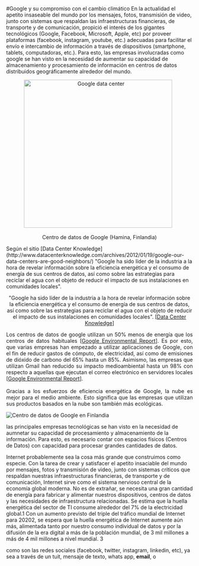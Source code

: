 #Google y su compromiso con el cambio climático
En la actualidad el apetito insaseable del mundo por los mensajes, fotos, transmisión de video, junto con sistemas que respaldan las infraestructuras financieras, de transporte y de comunicación, propició el interés de los gigantes tecnológicos (Google, Facebook, Microsoft, Apple, etc) por proveer plataformas (facebook, instagram, youtube, etc.) adecuadas para facilitar el envío e intercambio de información a través de dispositivos (smartphone, tablets, computadoras, etc.). Para esto, las empresas involucradas como google se han visto en la necesidad de aumentar su capacidad de almacenamiento y procesamiento de información en centros de datos distribuidos geográficamente alrededor del mundo.
<div align="center">
   <a href="https://www.google.com/about/datacenters/inside/locations/hamina/"> 
   <img src="https://www.google.com/about/datacenters/images/locations/hamina-home1.jpg" alt="Google data center" width="400"/></a>
    <p>Centro de datos de Google (Hamina, Finlandia)</p>
</div>
Según el sitio [Data Center Knowledge](http://www.datacenterknowledge.com/archives/2012/01/19/google-our-data-centers-are-good-neighbors/) 
"Google ha sido líder de la industria a la hora de revelar información sobre la eficiencia energética y el consumo de energía de sus centros de datos, así como sobre las estrategias para reciclar el agua con el objeto de reducir el impacto de sus instalaciones en comunidades locales". 

<p align="center">
"Google ha sido líder de la industria a la hora de revelar información sobre la eficiencia energética y el consumo de energía de sus centros de datos, así como sobre las estrategias para reciclar el agua con el objeto de reducir el impacto de sus instalaciones en comunidades locales". [<a href="http://www.datacenterknowledge.com/archives/2012/01/19/google-our-data-centers-are-good-neighbors/" target="same">Data Center Knowledge</a>]
</p>

<p align="justify">
Los centros de datos de google utilizan un 50% menos de energía que los centros de datos habituales [<a href="https://environment.google/">Google Environmental Report</a>]. Es por esto, que varias empresas han empezado a utilizar aplicaciones de Google, con el fin de reducir gastos de cómputo, de electricidad, así como de emisiones de dióxido de carbono del 65% hasta un 85%. Asimismo, las empresas que utilizan Gmail han reducido su impacto medioambiental hasta un 98% con respecto a aquellas que ejecutan el correo electrónico en servidores locales [<a href="https://environment.google/">Google Environmental Report</a>].<br/><br/>
Gracias a los esfuerzos de eficiencia energética de Google, la nube es mejor para el medio ambiente. Esto significa que las empresas que utilizan sus productos basados en la nube son también más ecológicas.
</p>


![Centro de datos de Google en Finlandia](https://www.google.com/about/datacenters/images/locations/hamina-home1.jpg)


las principales empresas tecnológicas se han visto en la necesidad de aumnetar su capacidad de procesamiento y almacenamiento de la información. Para esto, es necesario contar con espacios físicos (Centros de Datos) con capacidad para procesar grandes cantidades de datos. <br/>


Internet probablemente sea la cosa más grande que construimos como especie. Con la tarea de crear y satisfacer el apetito insaciable del mundo por mensajes, fotos y transmisión de video, junto con sistemas críticos que respaldan nuestras infraestructuras financieras, de transporte y de comunicación, Internet sirve como el sistema nervioso central de la economía global moderna.
No es de extrañar, se necesita una gran cantidad de energía para fabricar y alimentar nuestros dispositivos, centros de datos y las necesidades de infraestructura relacionadas. Se estima que la huella energética del sector de TI consume alrededor del 7% de la electricidad global.1 Con un aumento previsto del triple del tráfico mundial de Internet para 20202, se espera que la huella energética de Internet aumente aún más, alimentada tanto por nuestro consumo individual de datos y por la difusión de la era digital a más de la población mundial, de 3 mil millones a más de 4 mil millones a nivel mundial. 3

como son las redes sociales (facebook, twitter, instagram, linkedin, etc),  ya sea a través de un tuit, mensaje de texto, whats app, <b>email</b>, o 

